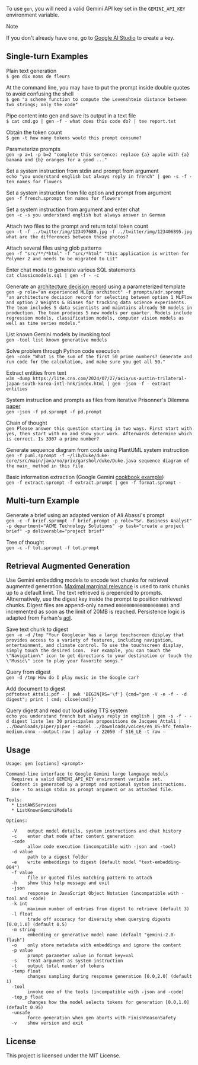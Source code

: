 To use `gen`, you will need a valid Gemini API key set in the `GEMINI_API_KEY` environment variable.
> [!NOTE]
If you don't already have one, go to [Google AI Studio](https://ai.google.dev/tutorials/setup) to create a key.

## Single-turn Examples
Plain text generation  
`$ gen dix noms de fleurs`

At the command line, you may have to put the prompt inside double quotes to avoid confusing the shell  
`$ gen "a scheme function to compute the Levenshtein distance between two strings; only the code"`

Pipe content into gen and save its output in a text file  
`$ cat cmd.go | gen -f - what does this code do? | tee report.txt`

Obtain the token count  
`$ gen -t how many tokens would this prompt consume?`

Parameterize prompts  
`gen -p a=1 -p b=2 "complete this sentence: replace {a} apple with {a} banana and {b} oranges for a good ..."`

Set a system instruction from stdin and prompt from argument  
`echo "you understand english but always reply in french" | gen -s -f - ten names for flowers`

Set a system instruction from file option and prompt from argument  
`gen -f french.sprompt ten names for flowers"`

Set a system instruction from argument and enter chat  
`gen -c -s you understand english but always answer in German`

Attach two files to the prompt and return total token count  
`gen -t -f ../twitter/img/123497680.jpg -f ../twitter/img/123406895.jpg what are the differences between these photos?`

Attach several files using glob patterns  
`gen -f "src/**/*html" -f "src/*html" "this application is written for Polymer 2 and needs to be migrated to Lit"`

Enter chat mode to generate various SQL statements  
`cat classicmodels.sql | gen -f - -c`

Generate an [architecture decision record](https://adr.github.io/madr/) using a parameterized template  
`gen -p role="an experienced MLOps architect" -f prompts/adr.sprompt "an architecture decision record for selecting between option 1 MLFlow and option 2 Weights & Biases for tracking data science experiments. The team includes 5 data scientists and maintains already 50 models in production. The team produces 5 new models per quarter. Models include regression models, classification models, computer vision models as well as time series models."`

List known Gemini models by invoking tool  
`gen -tool list known generative models`

Solve problem through Python code execution  
`gen -code "What is the sum of the first 50 prime numbers? Generate and run code for the calculation, and make sure you get all 50."`

Extract entities from text  
`w3m -dump https://lite.cnn.com/2024/07/27/asia/us-austin-trilateral-japan-south-korea-intl-hnk/index.html | gen -json -f - extract entities`

System instruction and prompts as files from iterative Prisonner's Dilemma [paper](https://arxiv.org/html/2406.13605v1)  
`gen -json -f pd.sprompt -f pd.prompt`

Chain of thought  
`gen Please answer this question starting in two ways. First start with yes, then start with no and show your work. Afterwards determine which is correct. Is 3307 a prime number?`

Generate sequence diagram from code using PlantUML system instruction  
`gen -f puml.sprompt -f ~/lib/Duke/duke-core/src/main/java/no/priv/garshol/duke/Duke.java sequence diagram of the main_ method in this file`

Basic information extraction (Google Gemini [cookbook example](https://github.com/google-gemini/cookbook/tree/main))  
`gen -f extract.sprompt -f extract.prompt | gen -f format.sprompt -`

## Multi-turn Example
Generate a brief using an adapted version of Ali Abassi's prompt  
`gen -c -f brief.sprompt -f brief.prompt -p role="Sr. Business Analyst" -p department="ACME Technology Solutions" -p task="create a project brief" -p deliverable="project brief"`

Tree of thought  
`gen -c -f tot.sprompt -f tot.prompt`

## Retrieval Augmented Generation
Use Gemini embedding models to encode text chunks for retrieval augmented generation. [Maximal marginal relevance](mmr.pdf) is used to rank chunks up to a default limit. The text retrieved is prepended to prompts. Altnernatively, use the digest key inside the prompt to position retrieved chunks. Digest files are append-only named `00000000000000000001` and incremented as soon as the limit of 20MB is reached. Persistence logic is adapted from Farhan's [aol](https://github.com/arriqaaq/aol).

Save text chunk to digest  
`gen -e -d /tmp "Your Googlecar has a large touchscreen display that provides access to a variety of features, including navigation, entertainment, and climate control. To use the touchscreen display, simply touch the desired icon.  For example, you can touch the \"Navigation\" icon to get directions to your destination or touch the \"Music\" icon to play your favorite songs."`

Query from digest  
`gen -d /tmp How do I play music in the Google car?`

Add document to digest  
`pdftotext Attali.pdf - | awk 'BEGIN{RS='\f'} {cmd="gen -V -e -f - -d digest"; print | cmd; close(cmd)}'`

Query digest and read out loud using TTS system  
`echo you understand french but always reply in english | gen -s -f - -d digest liste les 30 principales propositions de Jacques Attali | ../Downloads/piper/piper --model ../Downloads/voices/en_US-hfc_female-medium.onnx --output-raw | aplay -r 22050 -f S16_LE -t raw -`

## Usage
```
Usage: gen [options] <prompt>

Command-line interface to Google Gemini large language models
  Requires a valid GEMINI_API_KEY environment variable set.
  Content is generated by a prompt and optional system instructions.
  Use - to assign stdin as prompt argument or as attached file.

Tools:
  * ListAWSServices
  * ListKnownGeminiModels

Options:

  -V    output model details, system instructions and chat history
  -c    enter chat mode after content generation
  -code
        allow code execution (incompatible with -json and -tool)
  -d value
        path to a digest folder
  -e    write embeddings to digest (default model "text-embedding-004")
  -f value
        file or quoted files matching pattern to attach
  -h    show this help message and exit
  -json
        response in JavaScript Object Notation (incompatible with -tool and -code)
  -k int
        maximum number of entries from digest to retrieve (default 3)
  -l float
        trade off accuracy for diversity when querying digests [0.0,1.0] (default 0.5)
  -m string
        embedding or generative model name (default "gemini-2.0-flash")
  -o    only store metadata with embeddings and ignore the content
  -p value
        prompt parameter value in format key=val
  -s    treat argument as system instruction
  -t    output total number of tokens
  -temp float
        changes sampling during response generation [0.0,2.0] (default 1)
  -tool
        invoke one of the tools (incompatible with -json and -code)
  -top_p float
        changes how the model selects tokens for generation [0.0,1.0] (default 0.95)
  -unsafe
        force generation when gen aborts with FinishReasonSafety
  -v    show version and exit
```

## License
This project is licensed under the MIT License.
